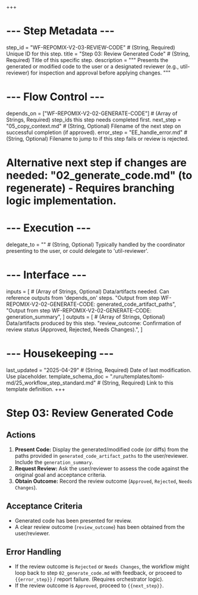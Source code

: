+++
# --- Step Metadata ---
step_id = "WF-REPOMIX-V2-03-REVIEW-CODE" # (String, Required) Unique ID for this step.
title = "Step 03: Review Generated Code" # (String, Required) Title of this specific step.
description = """
Presents the generated or modified code to the user or a designated reviewer
(e.g., util-reviewer) for inspection and approval before applying changes.
"""

# --- Flow Control ---
depends_on = ["WF-REPOMIX-V2-02-GENERATE-CODE"] # (Array of Strings, Required) step_ids this step needs completed first.
next_step = "05_copy_context.md" # (String, Optional) Filename of the next step on successful completion (if approved).
error_step = "EE_handle_error.md" # (String, Optional) Filename to jump to if this step fails or review is rejected.
# Alternative next step if changes are needed: "02_generate_code.md" (to regenerate) - Requires branching logic implementation.

# --- Execution ---
delegate_to = "" # (String, Optional) Typically handled by the coordinator presenting to the user, or could delegate to 'util-reviewer'.

# --- Interface ---
inputs = [ # (Array of Strings, Optional) Data/artifacts needed. Can reference outputs from 'depends_on' steps.
    "Output from step WF-REPOMIX-V2-02-GENERATE-CODE: generated_code_artifact_paths",
    "Output from step WF-REPOMIX-V2-02-GENERATE-CODE: generation_summary",
]
outputs = [ # (Array of Strings, Optional) Data/artifacts produced by this step.
    "review_outcome: Confirmation of review status (Approved, Rejected, Needs Changes).",
]

# --- Housekeeping ---
last_updated = "2025-04-29" # (String, Required) Date of last modification. Use placeholder.
template_schema_doc = ".ruru/templates/toml-md/25_workflow_step_standard.md" # (String, Required) Link to this template definition.
+++

# Step 03: Review Generated Code

## Actions

1.  **Present Code:** Display the generated/modified code (or diffs) from the paths provided in `generated_code_artifact_paths` to the user/reviewer. Include the `generation_summary`.
2.  **Request Review:** Ask the user/reviewer to assess the code against the original goal and acceptance criteria.
3.  **Obtain Outcome:** Record the review outcome (`Approved`, `Rejected`, `Needs Changes`).

## Acceptance Criteria

*   Generated code has been presented for review.
*   A clear review outcome (`review_outcome`) has been obtained from the user/reviewer.

## Error Handling

*   If the review outcome is `Rejected` or `Needs Changes`, the workflow might loop back to step `02_generate_code.md` with feedback, or proceed to `{{error_step}}` / report failure. (Requires orchestrator logic).
*   If the review outcome is `Approved`, proceed to `{{next_step}}`.